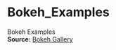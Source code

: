 # Bokeh_Examples
 Bokeh Examples <br/>
**Source:** [Bokeh Gallery](https://docs.bokeh.org/en/latest/docs/gallery.html)
